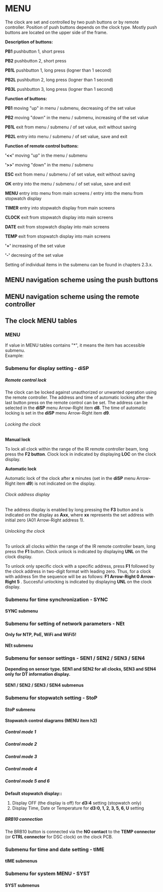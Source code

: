 # MENU

The clock are set and controlled by two push buttons or by remote controller. Position of push buttons depends on the clock type. Mostly push buttons are located on the upper side of the frame.


**Description of buttons:**  

**PB1** pushbutton 1, short press  

**PB2** pushbutton 2, short press  

**PB1L** pushbutton 1, long press (logner than 1 second)  

**PB2L** pushbutton 2, long press (logner than 1 second)  

**PB3L** pushbutton 3, long press (logner than 1 second)  



**Function of buttons:**

**PB1**    moving "up" in menu / submenu, decreasing of the set value 

**PB2**    moving "down" in the menu / submenu, increasing of the set value 

**PB1L**    exit from menu / submenu / of set value, exit without saving  

**PB2L**    entry into menu / submenu / of set value, save and exit  



**Function of remote control buttons:**

**'<<'**    moving "up" in the menu / submenu 

**'>>'**    moving "down" in the menu / submenu  

**ESC**    exit from menu / submenu / of set value, exit without saving 

**OK**    entry into the menu / submenu / of set value, save and exit  

**MENU**    entry into menu from main screens / entry into the menu from stopwatch display 

**TIMER**    entry into stopwatch display from main screens  

**CLOCK**    exit from stopwatch display into main screens  

**DATE**    exit from stopwatch display into main screens  

**TEMP**    exit from stopwatch display into main screens 

**'+'**    increasing of the set value

**'-'**    decresing of the set value  

Setting of individual items in the submenu can be found in chapters 2.3.x.

## MENU navigation scheme using the push buttons

## MENU navigation scheme using the remote controller

## The clock MENU tables

### MENU

If value in MENU tables contains "*", it means the item has accessible submenu.  
Example:  


### Submenu for display setting - diSP



##### Remote control lock
The clock can be locked against unauthorized or unwanted operation using the remote controller. The address and time of automatic locking after the last button press on the remote control can be set. The address can be selected in the **diSP** menu Arrow-Right item **d8**. The time of automatic locking is set in the **diSP** menu Arrow-Right item **d9**.

###### Locking the clock
**Manual lock**

To lock all clock within the range of the IR remote controller beam, long press the **F2 button**. Clock lock in indicated by displaying **LOC** on the clock display.


**Automatic lock**

Automatic lock of the clock after **x** minutes (set in the **diSP** menu Arrow-Right item **d9**) is not indicated on the display.


###### Clock address display
The address display is enabled by long pressing the **F3** button and is indicated on the display as **Axx**, where **xx** represents the set address with initial zero (A01 Arrow-Right address 1).

###### Unlocking the clock
To unlock all clocks within the range of the IR remote controller beam, long press the **F1** button. Clock unlock is indicated by displaying **UNL** on the clock display.

To unlock only specific clock with a specific address, press **F1** followed by the clock address in two-digit format with leading zero. Thus, for a clock with address 5m the sequence will be as follows: **F1 Arrow-Right 0 Arrow-Right 5** . Succesful unlocking is indicated by displaying **UNL** on the clock display.


### Submenu for time synchronization - SYNC



#### SYNC submenu



### Submenu for setting of network parameters - NEt
**Only for NTP, PoE, WiFi and WiFi5!**



#### NEt submenu



### Submenu for sensor settings - SEN1 / SEN2 / SEN3 / SEN4
**Depending on sensor type. SEN1 and SEN2 for all clocks, SEN3 and SEN4 only for DT information display.**


#### SEN1 / SEN2 / SEN3 / SEN4 submenus



### Submenu for stopwatch setting - StoP



#### StoP submenu


#### Stopwatch control diagrams (MENU item h2)

##### Control mode 1



##### Control mode 2



##### Control mode 3



##### Control mode 4



##### Control mode 5 and 6


**Default stopwatch display::**
1. Display OFF (the display is off) for **d3:4** setting (stopwatch only)
2. Display Time, Date or Temperature for **d3:0, 1, 2, 3, 5, 6, U** setting

##### BRB10 connection
The BRB10 button is connected via the **NO contact** to the **TEMP connector** (or **CTRL connector** for DSC clock) on the clock PCB.


### Submenu for time and date setting - tIME



#### tIME submenus




### Submenu for system MENU - SYST



#### SYST submenus
